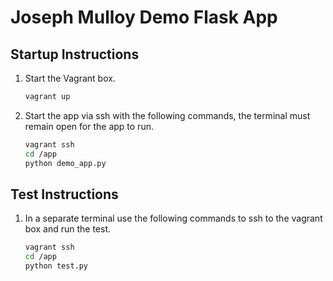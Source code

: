 Joseph Mulloy Demo Flask App
============================

Startup Instructions
--------------------
1. Start the Vagrant box.

   ```bash
   vagrant up
   ```
2. Start the app via ssh with the following commands, the terminal must remain open for the app to run.

   ```bash
   vagrant ssh
   cd /app
   python demo_app.py
   ```

Test Instructions
-----------------
1. In a separate terminal use the following commands to ssh to the vagrant box and run the test.

    ```bash
    vagrant ssh
    cd /app
    python test.py
    ```
